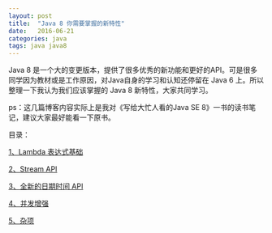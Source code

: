 ```yaml
---
layout: post
title:  "Java 8 你需要掌握的新特性"
date:   2016-06-21
categories: java 
tags: java java8
---
```


Java 8 是一个大的变更版本，提供了很多优秀的新功能和更好的API。可是很多同学因为教材或是工作原因，对Java自身的学习和认知还停留在 Java 6 上。所以整理一下我认为我们应该掌握的 Java 8 新特性，大家共同学习。

ps：这几篇博客内容实际上是我对《写给大忙人看的Java SE 8》一书的读书笔记，建议大家最好能看一下原书。

目录：

[1、Lambda 表达式基础](https://miaoxinguo.github.io/java/2016/05/15/java8.1.lambda.html)

[2、Stream API](https://miaoxinguo.github.io/java/2016/06/02/java8.2.stream.html)

[3、全新的日期时间 API](https://miaoxinguo.github.io/java/2016/04/19/java8.3.time.html)

[4、并发增强](https://miaoxinguo.github.io/java/2016/06/21/java8.4.concurrent.html)

[5、杂项](https://miaoxinguo.github.io/java/2016/05/15/java8.5.other.html)